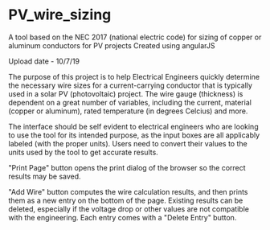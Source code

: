 # PV_wire_sizing
A tool based on the NEC 2017 (national electric code) for sizing of copper or aluminum conductors for PV projects
Created using angularJS

Upload date - 10/7/19

The purpose of this project is to help Electrical Engineers quickly determine the necessary wire sizes for a current-carrying conductor that is typically used in a solar PV (photovoltaic) project. The wire gauge (thickness) is dependent on a great number of variables, including the current, material (copper or aluminum), rated temperature (in degrees Celcius) and more.

The interface should be self evident to electrical engineers who are looking to use the tool for its intended purpose, as the input boxes are all applicably labeled (with the proper units). Users need to convert their values to the units used by the tool to get accurate results.

"Print Page" button opens the print dialog of the browser so the correct results may be saved.

"Add Wire" button computes the wire calculation results, and then prints them as a new entry on the bottom of the page. Existing results can be deleted, especially if the voltage drop or other values are not compatible with the engineering. Each entry comes with a "Delete Entry" button.
